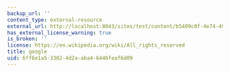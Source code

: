 ```yaml
---
backup_url: ''
content_type: external-resource
external_url: http://localhost:8043/sites/test/content/b5409c0f-4e74-49c0-80ee-2519c0ee4d4d/?ocw_resource_link_uuid=b5409c0f-4e74-49c0-80ee-2519c0ee4d4d&ocw_resource_link_suffix=
has_external_license_warning: true
is_broken: ''
license: https://en.wikipedia.org/wiki/All_rights_reserved
title: google
uid: 6ff6e1a5-3302-4d2a-aba4-6446feaf6d09
---
```

